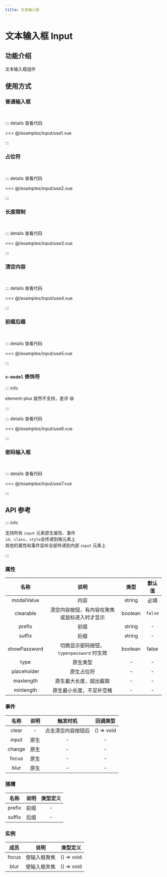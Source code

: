 ```yaml
---
title: 文本输入框
---
```


# 文本输入框 Input

## 功能介绍

文本输入框组件

## 使用方式

### 普通输入框

<br />
<InputUse1 />

::: details 查看代码

<<< @/examples/input/use1.vue

:::

### 占位符

<br />
<InputUse2 />

::: details 查看代码

<<< @/examples/input/use2.vue

:::

### 长度限制

<br />
<InputUse3 />

::: details 查看代码

<<< @/examples/input/use3.vue

:::

### 清空内容

<br />
<InputUse4 />

::: details 查看代码

<<< @/examples/input/use4.vue

:::

### 前缀后缀

<br />
<InputUse5 />

::: details 查看代码

<<< @/examples/input/use5.vue

:::

### `v-model` 修饰符

::: info

element-plus 居然不支持，差评 😅

:::
<br />
<InputUse6 />

::: details 查看代码

<<< @/examples/input/use6.vue

:::

### 密码输入框

<br />
<InputUse7 />

::: details 查看代码

<<< @/examples/input/use7.vue

:::

## API 参考

::: info

支持所有 `input` 元素原生属性、事件  
`id`、`class`、`style`会传递到根元素上  
其他的属性和事件监听全部传递到内部 `input` 元素上

:::

### 属性

|     名称     |                     说明                     |  类型   | 默认值  |
| :----------: | :------------------------------------------: | :-----: | :-----: |
|  modalValue  |                     内容                     | string  |  必填   |
|  clearable   | 清空内容按钮，有内容在聚焦或鼠标进入时才显示 | boolean | `false` |
|    prefix    |                     前缀                     | string  |    -    |
|    suffix    |                     后缀                     | string  |    -    |
| showPassword |   切换显示密码按钮，`type=password` 时生效   | boolean |  false  |
|     type     |                   原生类型                   |    -    |    -    |
| placeholder  |                  原生占位符                  |    -    |    -    |
|  maxlength   |            原生最大长度，超出截取            |    -    |    -    |
|  minlength   |           原生最小长度，不足补空格           |    -    |    -    |

### 事件

|  名称  | 说明 |      触发时机      |  回调类型  |
| :----: | :--: | :----------------: | :--------: |
| clear  |  -   | 点击清空内容按钮后 | () => void |
| input  | 原生 |         -          |     -      |
| change | 原生 |         -          |     -      |
| focus  | 原生 |         -          |     -      |
|  blur  | 原生 |         -          |     -      |

### 插槽

|  名称  | 说明 | 类型定义 |
| :----: | :--: | :------: |
| prefix | 前缀 |    -     |
| suffix | 后缀 |    -     |

### 实例

| 成员  |     说明     |  类型定义  |
| :---: | :----------: | :--------: |
| focus | 使输入框聚焦 | () => void |
| blur  | 使输入框失焦 | () => void |

<script setup>
import InputUse1 from './use1.vue';
import InputUse2 from './use2.vue';
import InputUse3 from './use3.vue';
import InputUse4 from './use4.vue';
import InputUse5 from './use5.vue';
import InputUse6 from './use6.vue';
import InputUse7 from './use7.vue';
</script>
